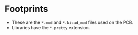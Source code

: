 # Footprints

* These are the `*.mod` and `*.kicad_mod` files used on the PCB.
* Libraries have the `*.pretty` extension.

